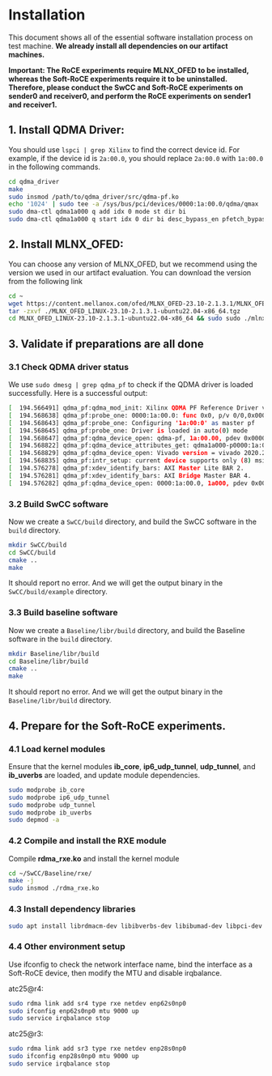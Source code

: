 # Installation

This document shows all of the essential software installation process on test machine. **We already install all dependencies on our artifact machines.**

**Important: The RoCE experiments require MLNX_OFED to be installed, whereas the Soft-RoCE experiments require it to be uninstalled. Therefore, please conduct the SwCC and Soft-RoCE experiments on sender0 and receiver0, and perform the RoCE experiments on sender1 and receiver1.**

## 1. Install QDMA Driver:

You should use `lspci | grep Xilinx` to find the correct device id. For example, if the device id is `2a:00.0`, you should replace `2a:00.0` with `1a:00.0` in the following commands.
~~~bash
cd qdma_driver
make
sudo insmod /path/to/qdma_driver/src/qdma-pf.ko
echo '1024' | sudo tee -a /sys/bus/pci/devices/0000:1a:00.0/qdma/qmax
sudo dma-ctl qdma1a000 q add idx 0 mode st dir bi
sudo dma-ctl qdma1a000 q start idx 0 dir bi desc_bypass_en pfetch_bypass_en
~~~


## 2. Install MLNX_OFED:

You can choose any version of MLNX_OFED, but we recommend using the version we used in our artifact evaluation. You can download the version from the following link
~~~bash
cd ~
wget https://content.mellanox.com/ofed/MLNX_OFED-23.10-2.1.3.1/MLNX_OFED_LINUX-23.10-2.1.3.1-ubuntu22.04-x86_64.tgz
tar -zxvf ./MLNX_OFED_LINUX-23.10-2.1.3.1-ubuntu22.04-x86_64.tgz
cd MLNX_OFED_LINUX-23.10-2.1.3.1-ubuntu22.04-x86_64 && sudo sudo ./mlnxofedinstall --add-kernel-support --skip-repo
~~~


## 3. Validate if preparations are all done

### 3.1 Check QDMA driver status

We use `sudo dmesg | grep qdma_pf` to check if the QDMA driver is loaded successfully. Here is a successful output:
~~~bash
[  194.566491] qdma_pf:qdma_mod_init: Xilinx QDMA PF Reference Driver v2020.2.1.1.
[  194.568638] qdma_pf:probe_one: 0000:1a:00.0: func 0x0, p/v 0/0,0x0000000000000000.
[  194.568643] qdma_pf:probe_one: Configuring '1a:00:0' as master pf
[  194.568645] qdma_pf:probe_one: Driver is loaded in auto(0) mode
[  194.568647] qdma_pf:qdma_device_open: qdma-pf, 1a:00.00, pdev 0x0000000055a384ed, 0x10ee:0x903f.
[  194.568822] qdma_pf:qdma_device_attributes_get: qdma1a000-p0000:1a:00.0: num_pfs:1, num_qs:512, flr_present:0, st_en:1, mm_en:1, mm_cmpt_en:0, mailbox_en:1, mm_channel_max:1, qid2vec_ctx:0, cmpt_ovf_chk_dis:1, mailbox_intr:1, sw_desc_64b:1, cmpt_desc_64b:1, dynamic_bar:1, legacy_intr:1, cmpt_trig_count_timer:1
[  194.568829] qdma_pf:qdma_device_open: Vivado version = vivado 2020.2
[  194.568835] qdma_pf:intr_setup: current device supports only (8) msix vectors per function. ignoring input for (32) vectors
[  194.576278] qdma_pf:xdev_identify_bars: AXI Master Lite BAR 2.
[  194.576281] qdma_pf:xdev_identify_bars: AXI Bridge Master BAR 4.
[  194.576282] qdma_pf:qdma_device_open: 0000:1a:00.0, 1a000, pdev 0x0000000055a384ed, xdev 0x0000000036f2e3ee, ch 1, q 0, vf 0.
~~~

### 3.2 Build SwCC software

Now we create a `SwCC/build` directory, and build the SwCC software in the `build` directory.
~~~bash
mkdir SwCC/build
cd SwCC/build
cmake ..
make
~~~

It should report no error. And we will get the output binary in the `SwCC/build/example` directory.

### 3.3 Build baseline software

Now we create a `Baseline/libr/build` directory, and build the Baseline software in the `build` directory.
~~~bash
mkdir Baseline/libr/build
cd Baseline/libr/build
cmake ..
make
~~~

It should report no error. And we will get the output binary in the `Baseline/libr/build` directory.


## 4. Prepare for the Soft-RoCE experiments.


### 4.1 Load kernel modules

Ensure that the kernel modules **ib_core**, **ip6_udp_tunnel**, **udp_tunnel**, and **ib_uverbs** are loaded, and update module dependencies.

~~~bash
sudo modprobe ib_core
sudo modprobe ip6_udp_tunnel 
sudo modprobe udp_tunnel 
sudo modprobe ib_uverbs
sudo depmod -a
~~~

### 4.2 Compile and install the RXE module

Compile **rdma_rxe.ko** and install the kernel module

~~~bash
cd ~/SwCC/Baseline/rxe/
make -j
sudo insmod ./rdma_rxe.ko
~~~

### 4.3 Install dependency libraries

~~~bash
sudo apt install librdmacm-dev libibverbs-dev libibumad-dev libpci-dev
~~~

### 4.4 Other environment setup

Use ifconfig to check the network interface name, bind the interface as a Soft-RoCE device, then modify the MTU and disable irqbalance.

atc25@r4:
~~~bash
sudo rdma link add sr4 type rxe netdev enp62s0np0
sudo ifconfig enp62s0np0 mtu 9000 up
sudo service irqbalance stop
~~~

atc25@r3:
~~~bash
sudo rdma link add sr3 type rxe netdev enp28s0np0
sudo ifconfig enp28s0np0 mtu 9000 up
sudo service irqbalance stop
~~~